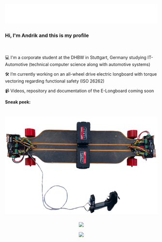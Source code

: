 <h1 align="center">
  <img src="https://raw.githubusercontent.com/AndrikSeeger/AndrikSeeger/master/name.svg"/>
</h1>

### Hi, I'm Andrik and this is my profile <p align="right"><img src="https://komarev.com/ghpvc/?username=AndrikSeeger&style=flat-square&color=blue" alt=""/></p> 

💻 I'm a corporate student at the DHBW in Stuttgart, Germany studying IT-Automotive (technical computer science along with automotive systems)

🛠 I’m currently working on an all-wheel drive electric longboard with torque vectoring regarding functional safety (ISO 26262)

📹 Videos, repository and documentation of the E-Longboard coming soon


**Sneak peek:**
<h1 align="center">
  <img src="https://raw.githubusercontent.com/AndrikSeeger/AndrikSeeger/master/Sneak_Peek_Longboard.png" alt="Marton Lederer" />
</h1>

<p align="center">
<img src="https://github-readme-stats.vercel.app/api?username=andrikseeger&hide=prs,issues&count_private=true&show_icons=true&theme=github_dark&&shbm_iconsatrue&title_coloraffffffBicon_colorsbb2acfBtext_coloradaf7dc3bg_color=191919-y">
</p>

<p align="center">
<img src="https://github-readme-stats.vercel.app/api/top-langs/?username=andrikseeger&theme=github_dark&hide=makefile&langs_count=8">
</p>
